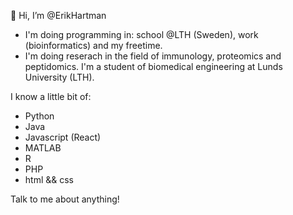 👋 Hi, I’m @ErikHartman

- I'm doing programming in: school @LTH (Sweden), work (bioinformatics) and my freetime.
- I'm doing reserach in the field of immunology, proteomics and peptidomics. I'm a student of biomedical engineering at Lunds University (LTH).

I know a little bit of:
-  Python
-  Java
-  Javascript (React)
-  MATLAB
-  R
-  PHP
-  html && css

Talk to me about anything!

